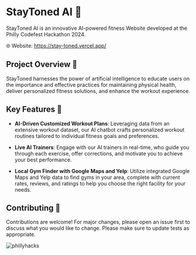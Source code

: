 # StayToned AI 💪

StayToned AI is an innovative AI-powered fitness Website developed at the Philly Codefest Hackathon 2024.

🌐 Website: https://stay-toned.vercel.app/ 

## Project Overview 🎒

StayToned harnesses the power of artificial intelligence to educate users on the importance and effective practices for maintaining physical health, deliver personalized fitness solutions, and enhance the workout experience.

## Key Features 🌟 

- **AI-Driven Customized Workout Plans**: Leveraging data from an extensive workout dataset, our AI chatbot crafts personalized workout routines tailored to individual fitness goals and preferences.

- **Live AI Trainers**: Engage with our AI trainers in real-time, who guide you through each exercise, offer corrections, and motivate you to achieve your best performance.

- **Local Gym Finder with Google Maps and Yelp**: Utilize integrated Google Maps and Yelp data to find gyms in your area, complete with current rates, reviews, and ratings to help you choose the right facility for your needs.

## Contributing 🤝
Contributions are welcome! For major changes, please open an issue first to discuss what you would like to change. Please make sure to update tests as appropriate.

![phillyhacks](https://github.com/ihab-elrayah/StayToned/assets/127975319/da330a39-f1cb-4b00-95a9-2b832ab8727a)
